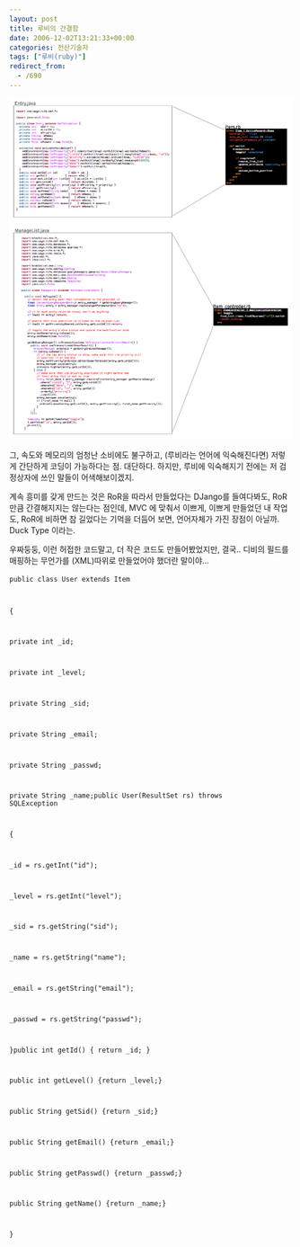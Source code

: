 ```yaml
---
layout: post
title: 루비의 간결함
date: 2006-12-02T13:21:33+00:00
categories: 전산기술자
tags: ["루비(ruby)"]
redirect_from:
  - /690
---
```




![ ](/assets/media/uploads_1_jk0.png)

그, 속도와 메모리의 엄청난 소비에도 불구하고, (루비라는 언어에 익숙해진다면) 저렇게 간단하게 코딩이 가능하다는 점. 대단하다. 하지만, 루비에 익숙해지기 전에는 저 검정상자에 쓰인 말들이 어색해보이겠지.

계속 흥미를 갖게 만드는 것은 RoR을 따라서 만들었다는 DJango를 들여다봐도, RoR만큼 간결해지지는 않는다는 점인데, MVC 에 맞춰서 이쁘게, 이쁘게 만들었던 내 작업도, RoR에 비하면 참 길었다는 기억을 더듬어 보면, 언어자체가 가진 장점이 아닐까. Duck Type 이라는.

우짜둥둥, 이런 허접한 코드말고, 더 작은 코드도 만들어봤었지만, 결국.. 디비의 필드를 매핑하는 무언가를 (XML)따위로 만들었어야 했더란 말이야...

<code>public class User extends Item

{

private int _id;

private int _level;

private String _sid;

private String _email;

private String _passwd;

private String _name;public User(ResultSet rs) throws SQLException

{

_id = rs.getInt("id");

_level = rs.getInt("level");

_sid = rs.getString("sid");

_name = rs.getString("name");

_email = rs.getString("email");

_passwd = rs.getString("passwd");

}public int getId() { return _id; }

public int getLevel() {return _level;}

public String getSid() {return _sid;}

public String getEmail() {return _email;}

public String getPasswd() {return _passwd;}

public String getName() {return _name;}

}

</code>
<div id=comments>
</div>
